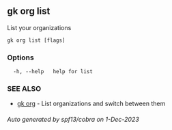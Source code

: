 ## gk org list

List your organizations

```
gk org list [flags]
```

### Options

```
  -h, --help   help for list
```

### SEE ALSO

* [gk org](gk_org.md)	 - List organizations and switch between them

###### Auto generated by spf13/cobra on 1-Dec-2023
